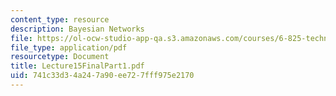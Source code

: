 ```yaml
---
content_type: resource
description: Bayesian Networks
file: https://ol-ocw-studio-app-qa.s3.amazonaws.com/courses/6-825-techniques-in-artificial-intelligence-sma-5504-fall-2002/741c33d34a247a90ee727fff975e2170_Lecture15FinalPart1.pdf
file_type: application/pdf
resourcetype: Document
title: Lecture15FinalPart1.pdf
uid: 741c33d3-4a24-7a90-ee72-7fff975e2170
---
```

